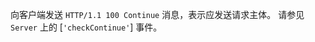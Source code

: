 <!-- YAML
added: v0.3.0
-->

向客户端发送 `HTTP/1.1 100 Continue` 消息，表示应发送请求主体。 
请参见 `Server` 上的 [`'checkContinue'`] 事件。

